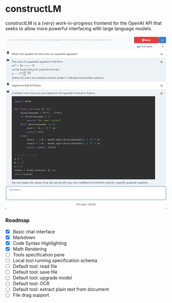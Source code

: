 # constructLM

constructLM is a (very) work-in-progress frontend for the OpenAI API that seeks to allow more powerful interfacing with large language models.

<img src="images/screenshot1.png" width="750">

### Roadmap

- [x] Basic chat interface
- [x] Markdown
- [x] Code Syntax Highlighting
- [x] Math Rendering
- [ ] Tools specification pane
- [ ] Local tool running specification schema
- [ ] Default tool: read file
- [ ] Default tool: save file
- [ ] Default tool: upgrade model
- [ ] Default tool: OCR
- [ ] Default tool: extract plain text from document
- [ ] File drag support
